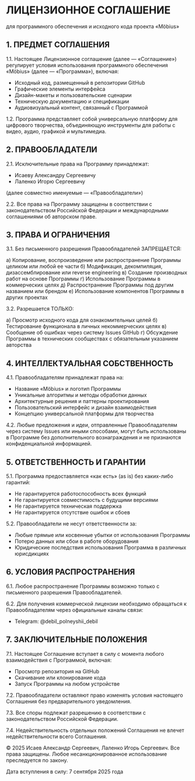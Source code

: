 # ЛИЦЕНЗИОННОЕ СОГЛАШЕНИЕ
для программного обеспечения и исходного кода проекта «Möbius»

## 1. ПРЕДМЕТ СОГЛАШЕНИЯ

1.1. Настоящее Лицензионное соглашение (далее — «Соглашение») регулирует условия использования программного обеспечения «Möbius» (далее — «Программа»), включая:
- Исходный код, размещенный в репозитории GitHub
- Графические элементы интерфейса
- Дизайн-макеты и пользовательские сценарии
- Техническую документацию и спецификации
- Аудиовизуальный контент, связанный с Программой

1.2. Программа представляет собой универсальную платформу для цифрового творчества, объединяющую инструменты для работы с видео, аудио, графикой и мультимедиа.

## 2. ПРАВООБЛАДАТЕЛИ

2.1. Исключительные права на Программу принадлежат:
- Исаеву Александру Сергеевичу
- Лаленко Игорю Сергеевичу

(далее совместно именуемые — «Правообладатели»)

2.2. Все права на Программу защищены в соответствии с законодательством Российской Федерации и международными соглашениями об авторском праве.

## 3. ПРАВА И ОГРАНИЧЕНИЯ

3.1. Без письменного разрешения Правообладателей ЗАПРЕЩАЕТСЯ:

а) Копирование, воспроизведение или распространение Программы целиком или любой ее части
б) Модификация, декомпиляция, дизассемблирование или reverse engineering
в) Создание производных работ на основе Программы
г) Использование Программы в коммерческих целях
д) Распространение Программы под другим названием или брендом
е) Использование компонентов Программы в других проектах

3.2. Разрешается ТОЛЬКО:

а) Просмотр исходного кода для ознакомительных целей
б) Тестирование функционала в личных некоммерческих целях
в) Сообщение об ошибках через систему Issues GitHub
г) Обсуждение Программы в технических сообществах с обязательным указанием авторства

## 4. ИНТЕЛЛЕКТУАЛЬНАЯ СОБСТВЕННОСТЬ

4.1. Правообладателям принадлежат права на:
- Название «Möbius» и логотип Программы
- Уникальные алгоритмы и методы обработки данных
- Архитектурные решения и паттерны проектирования
- Пользовательский интерфейс и дизайн взаимодействия
- Концепцию универсальной платформы для творчества

4.2. Любые предложения и идеи, отправленные Правообладателям через систему Issues или иными способами, могут быть использованы в Программе без дополнительного вознаграждения и не признаются конфиденциальной информацией.

## 5. ОТВЕТСТВЕННОСТЬ И ГАРАНТИИ

5.1. Программа предоставляется «как есть» (as is) без каких-либо гарантий:
- Не гарантируется работоспособность всех функций
- Не гарантируется совместимость с будущими версиями
- Не гарантируется техническая поддержка
- Не гарантируется отсутствие ошибок и сбоев

5.2. Правообладатели не несут ответственности за:
- Любые прямые или косвенные убытки от использования Программы
- Потерю данных или сбои в работе оборудования
- Юридические последствия использования Программа в различных юрисдикциях

## 6. УСЛОВИЯ РАСПРОСТРАНЕНИЯ

6.1. Любое распространение Программы возможно только с письменного разрешения Правообладателей.

6.2. Для получения коммерческой лицензии необходимо обращаться к Правообладателям через официальные каналы связи:
- Telegram: @debil_polneyshii_debil

## 7. ЗАКЛЮЧИТЕЛЬНЫЕ ПОЛОЖЕНИЯ

7.1. Настоящее Соглашение вступает в силу с момента любого взаимодействия с Программой, включая:
- Просмотр репозитория на GitHub
- Скачивание или клонирование кода
- Запуск Программы на любом устройстве

7.2. Правообладатели оставляют право изменять условия настоящего Соглашения без предварительного уведомления.

7.3. Все споры подлежат разрешению в соответствии с законодательством Российской Федерации.

7.4. Недействительность отдельных положений Соглашения не влечет недействительности всего Соглашения.

© 2025 Исаев Александр Сергеевич, Лаленко Игорь Сергеевич.
Все права защищены. Любое несанкционированное использование преследуется по закону.

Дата вступления в силу: 7 сентября 2025 года
